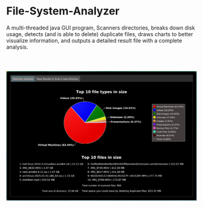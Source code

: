 # File-System-Analyzer
A multi-threaded java GUI program, Scanners directories, breaks down disk usage, detects (and is able to delete) duplicate files, draws charts to better visualize information, and outputs a detailed result file with a complete analysis.
#
<br><img src="src/main/resources/sc.png" />
